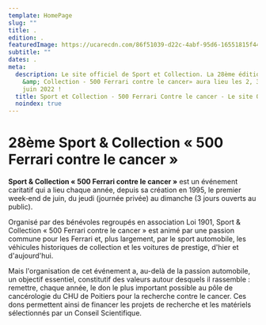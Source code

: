 ```yaml
---
template: HomePage
slug: ""
title: .
edition: .
featuredImage: https://ucarecdn.com/86f51039-d22c-4abf-95d6-16551815f440/-/preview/-/enhance/56/
subtitle: ""
dates: .
meta:
  description: Le site officiel de Sport et Collection. La 28ème édition de «Sport
    &amp; Collection - 500 Ferrari contre le cancer» aura lieu les 2, 3, 4 et 5
    juin 2022 !
  title: Sport et Collection - 500 Ferrari Contre le cancer - Le site Officiel
  noindex: true
---
```

# 28ème Sport & Collection « 500 Ferrari contre le cancer »

**Sport & Collection « 500 Ferrari contre le cancer »** est un événement caritatif qui a lieu chaque année, depuis sa création en 1995, le premier week‐end de juin, du jeudi (journée privée) au dimanche (3 jours ouverts au public).

Organisé par des bénévoles regroupés en association Loi 1901, Sport & Collection « 500 Ferrari contre le cancer » est animé par une passion commune pour les Ferrari et, plus largement, par le sport automobile, les véhicules historiques de collection et les voitures de prestige, d'hier et d'aujourd'hui.

Mais l'organisation de cet événement a, au-delà de la passion automobile, un objectif essentiel, constitutif des valeurs autour desquels il rassemble : remettre, chaque année, le don le plus important possible au pôle de cancérologie du CHU de Poitiers pour la recherche contre le cancer. Ces dons permettent ainsi de financer les projets de recherche et les matériels sélectionnés par un Conseil Scientifique.